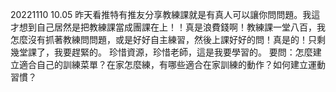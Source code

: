20221110 10.05
昨天看推特有推友分享教練課就是有真人可以讓你問問題。我這才想到自己居然是把教練課當成團課在上！！真是浪費錢啊！教練課一堂八百，我怎麼沒有抓著教練問問題，或是好好自主練習，然後上課好好的問！真是的！只剩幾堂課了，我要趕緊的。
珍惜資源，珍惜老師，這是我要學習的。
要問：怎麼建立適合自己的訓練菜單？在家怎麼練，有哪些適合在家訓練的動作？如何建立運動習慣？